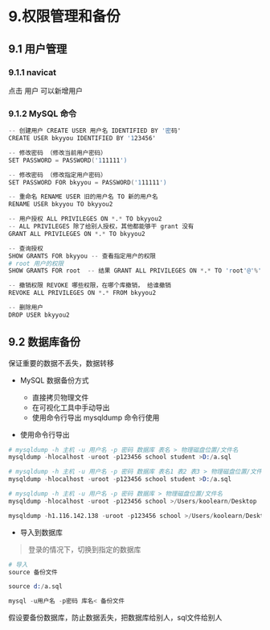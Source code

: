 # 9.权限管理和备份

## 9.1 用户管理

### 9.1.1 navicat

点击 用户 可以新增用户

### 9.1.2 MySQL 命令

```s
-- 创建用户 CREATE USER 用户名 IDENTIFIED BY '密码'
CREATE USER bkyyou IDENTIFIED BY '123456'

-- 修改密码 （修改当前用户密码）
SET PASSWORD = PASSWORD('111111')

-- 修改密码 （修改指定用户密码）
SET PASSWORD FOR bkyyou = PASSWORD('111111')

-- 重命名 RENAME USER 旧的用户名 TO 新的用户名
RENAME USER bkyyou TO bkyyou2

-- 用户授权 ALL PRIVILEGES ON *.* TO bkyyou2
-- ALL PRIVILEGES 除了给别人授权，其他都能够干 grant 没有
GRANT ALL PRIVILEGES ON *.* TO bkyyou2

-- 查询授权 
SHOW GRANTS FOR bkyyou -- 查看指定用户的权限
# root 用户的权限
SHOW GRANTS FOR root  -- 结果 GRANT ALL PRIVILEGES ON *.* TO 'root'@'%' WITH GRANT OPTION

-- 撤销权限 REVOKE 哪些权限，在哪个库撤销， 给谁撤销 
REVOKE ALL PRIVILEGES ON *.* FROM bkyyou2

-- 删除用户 
DROP USER bkyyou2
```

## 9.2 数据库备份

保证重要的数据不丢失，数据转移

* MySQL 数据备份方式
  * 直接拷贝物理文件
  * 在可视化工具中手动导出
  * 使用命令行导出 mysqldump 命令行使用


* 使用命令行导出

```s
# mysqldump -h 主机 -u 用户名 -p 密码 数据库 表名 > 物理磁盘位置/文件名
mysqldump -hlocalhost -uroot -p123456 school student >D:/a.sql

# mysqldump -h 主机 -u 用户名 -p 密码 数据库 表名1 表2 表3 > 物理磁盘位置/文件名
mysqldump -hlocalhost -uroot -p123456 school student >D:/a.sql

# mysqldump -h 主机 -u 用户名 -p 密码 数据库 > 物理磁盘位置/文件名
mysqldump -hlocalhost -uroot -p123456 school >/Users/koolearn/Desktop

mysqldump -h1.116.142.138 -uroot -p123456 school >/Users/koolearn/Desktop ??？
```

* 导入到数据库

> 登录的情况下，切换到指定的数据库

```s
# 导入
source 备份文件

source d:/a.sql

mysql -u用户名 -p密码 库名< 备份文件
```

假设要备份数据库，防止数据丢失，把数据库给别人，sql文件给别人

